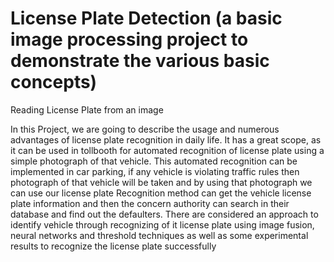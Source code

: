 # License Plate Detection (a basic image processing project to demonstrate the various basic concepts)
Reading License Plate from an image

In this Project, we are going to describe the usage and numerous advantages of license plate recognition in daily life.
It has a great scope, as it can be used in tollbooth for automated recognition of license plate using a simple photograph of that vehicle.
This automated recognition can be implemented in car parking, if any vehicle is violating traffic rules then photograph of that vehicle
will be taken and by using that photograph we can use our license plate
Recognition method can get the vehicle license plate information and then the concern authority can
search in their database and find out the defaulters.
There are considered an approach to identify vehicle through recognizing of it license plate using image fusion, neural networks
and threshold techniques as well as some experimental results to recognize the license plate successfully
